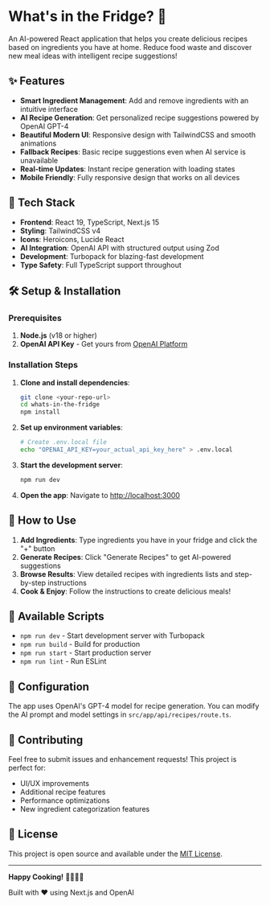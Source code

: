 # What's in the Fridge? 🥘

An AI-powered React application that helps you create delicious recipes based on ingredients you have at home. Reduce food waste and discover new meal ideas with intelligent recipe suggestions!

## ✨ Features

- **Smart Ingredient Management**: Add and remove ingredients with an intuitive interface
- **AI Recipe Generation**: Get personalized recipe suggestions powered by OpenAI GPT-4
- **Beautiful Modern UI**: Responsive design with TailwindCSS and smooth animations
- **Fallback Recipes**: Basic recipe suggestions even when AI service is unavailable
- **Real-time Updates**: Instant recipe generation with loading states
- **Mobile Friendly**: Fully responsive design that works on all devices

## 🚀 Tech Stack

- **Frontend**: React 19, TypeScript, Next.js 15
- **Styling**: TailwindCSS v4
- **Icons**: Heroicons, Lucide React
- **AI Integration**: OpenAI API with structured output using Zod
- **Development**: Turbopack for blazing-fast development
- **Type Safety**: Full TypeScript support throughout

## 🛠️ Setup & Installation

### Prerequisites

1. **Node.js** (v18 or higher)
2. **OpenAI API Key** - Get yours from [OpenAI Platform](https://platform.openai.com/api-keys)

### Installation Steps

1. **Clone and install dependencies**:
   ```bash
   git clone <your-repo-url>
   cd whats-in-the-fridge
   npm install
   ```

2. **Set up environment variables**:
   ```bash
   # Create .env.local file
   echo "OPENAI_API_KEY=your_actual_api_key_here" > .env.local
   ```

3. **Start the development server**:
   ```bash
   npm run dev
   ```

4. **Open the app**:
   Navigate to [http://localhost:3000](http://localhost:3000)

## 🎯 How to Use

1. **Add Ingredients**: Type ingredients you have in your fridge and click the "+" button
2. **Generate Recipes**: Click "Generate Recipes" to get AI-powered suggestions
3. **Browse Results**: View detailed recipes with ingredients lists and step-by-step instructions
4. **Cook & Enjoy**: Follow the instructions to create delicious meals!

## 📝 Available Scripts

- `npm run dev` - Start development server with Turbopack
- `npm run build` - Build for production
- `npm run start` - Start production server
- `npm run lint` - Run ESLint

## 🔧 Configuration

The app uses OpenAI's GPT-4 model for recipe generation. You can modify the AI prompt and model settings in `src/app/api/recipes/route.ts`.

## 🤝 Contributing

Feel free to submit issues and enhancement requests! This project is perfect for:
- UI/UX improvements
- Additional recipe features
- Performance optimizations
- New ingredient categorization features

## 📄 License

This project is open source and available under the [MIT License](LICENSE).

---

**Happy Cooking!** 👨‍🍳👩‍🍳

Built with ❤️ using Next.js and OpenAI
